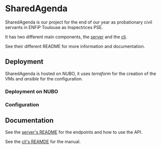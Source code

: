 # SharedAgenda
SharedAgenda is our project for the end of our year as probationary civil
servants in ENFiP Toulouse as Inspectrices PSE.

It has two different main components, the [server](crates/server) and the
[cli](crates/cli).

See their different README for more information and documentation.

## Deployment
SharedAgenda is hosted on NUBO, it uses _terraform_ for the creation of the VMs
and _ansible_ for the configuration. 

### Deployment on NUBO

### Configuration

## Documentation

See the [server's README](crates/server/README.md) for the endpoints and how to
use the API.

See the [cli's REAMDE](crates/cli/README.md) for the manual.
